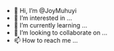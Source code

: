 - 👋 Hi, I’m @JoyMuhuyi
- 👀 I’m interested in ...
- 🌱 I’m currently learning ...
- 💞️ I’m looking to collaborate on ...
- 📫 How to reach me ...

<!---
JoyMuhuyi/JoyMuhuyi is a ✨ special ✨ repository because its `README.md` (this file) appears on your GitHub profile.
You can click the Preview link to take a look at your changes.
--->
